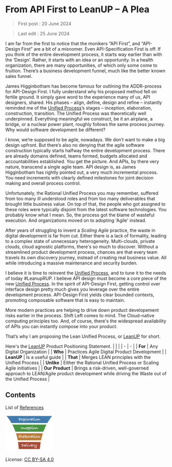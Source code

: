 # From API First to LeanUP – A Plea

> First post : 20 June 2024

> Last edit : 25 June 2024

I am far from the first to notice that the monikers “API First”, and “API-Design First” are a bit of a misnomer. Even API-Specification First is off. If you think of the entire development process, it starts way earlier than with the ‘Design’. Rather, it starts with an idea or an opportunity. In a health organization, there are many opportunities, of which only some come to fruition. There’s a business development funnel, much like the better known sales funnel. 

James Higginbotham has become famous for outlining the ADDR-process for API-Design First. I fully understand why his proposed method fell on fertile ground. It simply gave word to the experience many of us, API designers, shared. His phases – align, define, design and refine – instantly reminded me of the [Unified Process][up]’s stages – inception, elaboration, construction, transition. The Unified Process was theoretically well underpinned. Everything meaningful we construct, be it an airplane, a bridge, or a nuclear power plant, roughly follows the same process journey. Why would software development be different?

I know, we’re supposed to be agile, nowadays. We don’t want to make a big design upfront. But there’s also no denying that the agile software construction typically starts halfway the entire development process. There are already domains defined, teams formed, budgets allocated and accountabilities established. You get the picture. And APIs, by there very nature, transcend a single agile team. API design is, as James Higginbotham has rightly pointed out, a very much incremental process. You need increments with clearly defined milestones for joint decision making and overall process control. 

Unfortunately, the Rational Unified Process you may remember, suffered from too many ill understood roles and from too many deliverables that brought little business value. On top of that, the people who got assigned to these roles were typically disjoint from the latest software technologies. You probably know what I mean. So, the process got the blame of wasteful execution. And organizations moved on to adopting 'Agile' instead.

After years of struggling to invent a *Scaling Agile* practice, the waste in digital development is far from cut. Either there is a lack of formality, leading to a complex state of unnecessary heterogeneity. Multi-clouds, private clouds, cloud agnostic platforms, there's so much to discover. Without a streamlined product development process, chances are that every team travels its own discovery journey, instead of creating real business value. All while introducing a massive maintenance and security burden.

I believe it is time to reinvent the [Unified Process][up], and to tune it to the needs of today #LeanupRUP. I believe API design must become a core piece of the new [Unified Process][up]. In the spirit of API-Design First, getting control over interface design pretty much gives you leverage over the entire development process. API-Design First yields clear bounded contexts, promoting composable software that is easy to maintain.

More modern practices are helping to drive down product developement risks earlier in the process. Shift Left comes to mind. The Cloud-native computing principles too. And, of course, there's the widespread availability of APIs you can instantly compose into your product.

That’s why I am proposing the Lean Unified Process, or [LeanUP][leanup] for short. 

Here's the [LeanUP][leanup] Product Positioning Statement.
| | |
| - | - |
| **For** | Any Digital Organization |
| **Who** | Practices Agile Digital Product Development |
| **LeanUP** | Is a useful guide |
| **That** | Merges LEAN principles with the Unified Process |
| **Unlike** | Either the Rational Unified Process or Scaling Agile initiatives |
| **Our Product** | Brings a risk-driven, well-governed approach to LEAN/Agile product development while driving the Waste out of the Unified Process |


## Contents
List of [References](/References/links.md)

[<img src="/images/leanupLogo s.png" alt="drawing" class="center" width="150"/>][leanup]

*License*: [CC BY-SA 4.0](https://creativecommons.org/licenses/by-sa/4.0/deed.en)

[up]: https://en.wikipedia.org/wiki/Unified_process
[leanup]: /Overview/leanup.md

